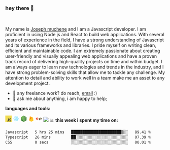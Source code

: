 ### hey there  👋

<br />

My name is [Joseph muchene](https://roaring-praline-58ccdc.netlify.app/) and I am a Javascript developer. I am proficient in using Node.js and React to build web applications. With several years of experience in the field, I have a strong understanding of Javascript and its various frameworks and libraries. I pride myself on writing clean, efficient and maintainable code. I am extremely passionate about creating user-friendly and visually appealing web applications and have a proven track record of delivering high-quality projects on time and within budget. I am always eager to learn new technologies and trends in the industry, and I have strong problem-solving skills that allow me to tackle any challenge. My attention to detail and ability to work well in a team make me an asset to any development project.

  
- 💼 any freelance work? do reach, [email](mailto:ngugimuchene@gmail.com) :)
- 💬 ask me about anything, i am happy to help;

**languages and tools:**  

<code><img height="20" src="https://raw.githubusercontent.com/github/explore/80688e429a7d4ef2fca1e82350fe8e3517d3494d/topics/javascript/javascript.png"></code>
<code><img height="20" src="https://raw.githubusercontent.com/github/explore/80688e429a7d4ef2fca1e82350fe8e3517d3494d/topics/react/react.png"></code>
<code><img height="20" src="https://raw.githubusercontent.com/github/explore/80688e429a7d4ef2fca1e82350fe8e3517d3494d/topics/nodejs/nodejs.png"></code>
<code><img height="20" src="https://raw.githubusercontent.com/github/explore/80688e429a7d4ef2fca1e82350fe8e3517d3494d/topics/firebase/firebase.png"></code>
<code><img height="20" src="https://raw.githubusercontent.com/github/explore/80688e429a7d4ef2fca1e82350fe8e3517d3494d/topics/git/git.png"></code>
<code><img height="20" src="https://raw.githubusercontent.com/github/explore/80688e429a7d4ef2fca1e82350fe8e3517d3494d/topics/mongodb/git.png"></code>
📊 **this week i spent my time on:**
<!--START_SECTION:waka-->

```text
Javascript   5 hrs 25 mins   ██████████████████████▒░░   89.41 %
Typescript   26 mins         ██░░░░░░░░░░░░░░░░░░░░░░░   07.39 %
CSS          0 secs          ░░░░░░░░░░░░░░░░░░░░░░░░░   00.01 %
```







